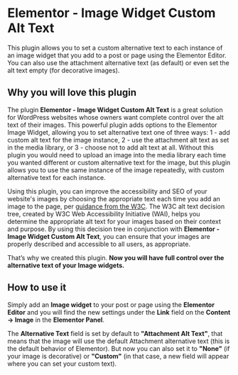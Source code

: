 # Elementor - Image Widget Custom Alt Text

This plugin allows you to set a custom alternative text to each instance of an image widget that you add to a post or page using the Elementor Editor. You can also use the attachment alternative text (as default) or even set the alt text empty (for decorative images).

## Why you will love this plugin

The plugin **Elementor - Image Widget Custom Alt Text** is a great solution for WordPress websites whose owners want complete control over the alt text of their images. This powerful plugin adds options to the Elementor Image Widget, allowing you to set alternative text one of three ways: 1 - add custom alt text for the image instance, 2 - use the attachment alt text as set in the media library, or 3 - choose not to add alt text at all. Without this plugin you would need to upload an image into the media library each time you wanted different or custom alternative text for the image, but this plugin allows you to use the same instance of the image repeatedly, with custom alternative text for each instance.

Using this plugin, you can improve the accessibility and SEO of your website's images by choosing the appropriate text each time you add an image to the page, per [guidance from the W3C](https://www.w3.org/WAI/tutorials/images/decision-tree). The W3C alt text decision tree, created by W3C Web Accessibility Initiative (WAI), helps you determine the appropriate alt text for your images based on their context and purpose. By using this decision tree in conjunction with **Elementor - Image Widget Custom Alt Text**, you can ensure that your images are properly described and accessible to all users, as appropriate.

That’s why we created this plugin. **Now you will have full control over the alternative text of your Image widgets.**

## How to use it

Simply add an **Image widget** to your post or page using the **Elementor Editor** and you will find the new settings under the **Link** field on the **Content → Image** in the **Elementor Panel**.

The **Alternative Text** field is set by default to **"Attachment Alt Text"**, that means that the image will use the default Attachment alternative text (this is the default behavior of Elementor). But now you can also set it to **"None"** (if your image is decorative) or **"Custom"** (in that case, a new field will appear where you can set your custom text).
